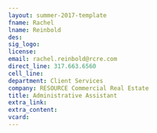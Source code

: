 ```yaml
---
layout: summer-2017-template 
fname: Rachel
lname: Reinbold
des: 
sig_logo: 
license: 
email: rachel.reinbold@rcre.com
direct_line: 317.663.6560
cell_line: 
department: Client Services
company: RESOURCE Commercial Real Estate
title: Administrative Assistant
extra_link: 
extra_content: 
vcard: 
---
```

